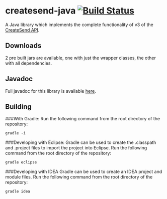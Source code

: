 # createsend-java [![Build Status](https://secure.travis-ci.org/campaignmonitor/createsend-java.png)][travis]

[travis]: http://travis-ci.org/campaignmonitor/createsend-java

A Java library which implements the complete functionality of v3 of the [CreateSend API](http://www.campaignmonitor.com/api/).

## Downloads
2 pre built jars are available, one with just the wrapper classes, the other with all dependencies.

## Javadoc
Full javadoc for this library is available [here](http://campaignmonitor.github.com/createsend-java/).

## Building

###With Gradle:
Run the following command from the root directory of the repository:

    gradle -i

###Developing with Eclipse:
Gradle can be used to create the .classpath and .project files to import the project into Eclipse. Run the following command from the root directory of the repository:

    gradle eclipse
        
###Developing with IDEA
Gradle can be used to create an IDEA project and module files. Run the following command from the root directory of the repository:

    gradle idea